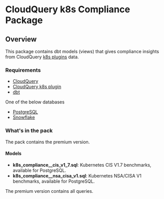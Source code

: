 # CloudQuery k8s Compliance Package

## Overview

This package contains dbt models (views) that gives compliance insights from CloudQuery [k8s plugins](https://hub.cloudquery.io/plugins/source/cloudquery/k8s) data.

### Requirements

- [CloudQuery](https://www.cloudquery.io/docs/quickstart)
- [CloudQuery k8s plugin](https://hub.cloudquery.io/plugins/source/cloudquery/k8s)
- [dbt](https://docs.getdbt.com/docs/installation)

One of the below databases

- [PostgreSQL](https://hub.cloudquery.io/plugins/destination/cloudquery/postgresql)
- [Snowflake](https://hub.cloudquery.io/plugins/destination/cloudquery/snowflake)

### What's in the pack

The pack contains the premium version.

#### Models

- **k8s_compliance\_\_cis_v1_7.sql**: Kubernetes CIS V1.7 benchmarks, available for PostgreSQL.
- **k8s_compliance\_\_nsa_cisa_v1.sql**: Kubernetes NSA/CISA V1 benchmarks, available for PostgreSQL.

The premium version contains all queries.